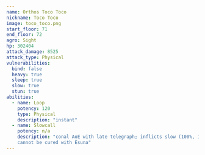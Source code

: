 ```yaml
---
name: Orthos Toco Toco
nickname: Toco Toco
image: toco_toco.png
start_floor: 71
end_floor: 72
agro: Sight
hp: 302404
attack_damage: 8525
attack_type: Physical
vulnerabilities:
  bind: false
  heavy: true
  sleep: true
  slow: true
  stun: true
abilities:
  - name: Loop
    potency: 120
    type: Physical
    description: "instant"
  - name: Slowcall
    potency: n/a
    description: "conal AoE with late telegraph; inflicts slow (100%, 1m) which
    cannot be cured with Esuna"
---
```

